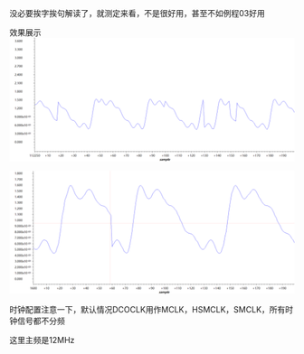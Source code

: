 没必要挨字挨句解读了，就测定来看，不是很好用，甚至不如例程03好用


效果展示
![](./q.jpg)

![](./r.jpg)



时钟配置注意一下，默认情况DCOCLK用作MCLK，HSMCLK，SMCLK，所有时钟信号都不分频

这里主频是12MHz
